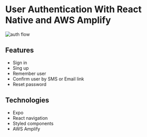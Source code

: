 # User Authentication With React Native and AWS Amplify

![auth flow](https://user-images.githubusercontent.com/26605247/71269676-cef47980-2347-11ea-93c8-0837d63c5389.png)

## Features

* Sign in
* Sing up
* Remember user
* Confirm user by SMS or Email link
* Reset password

## Technologies

* Expo
* React navigation
* Styled components
* AWS Amplify
